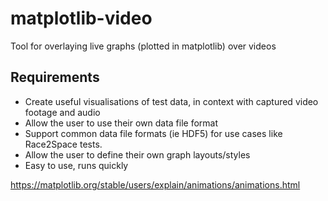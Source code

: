 # matplotlib-video
Tool for overlaying live graphs (plotted in matplotlib) over videos

## Requirements
- Create useful visualisations of test data, in context with captured video footage and audio
- Allow the user to use their own data file format
- Support common data file formats (ie HDF5) for use cases like Race2Space tests.
- Allow the user to define their own graph layouts/styles
- Easy to use, runs quickly


https://matplotlib.org/stable/users/explain/animations/animations.html

